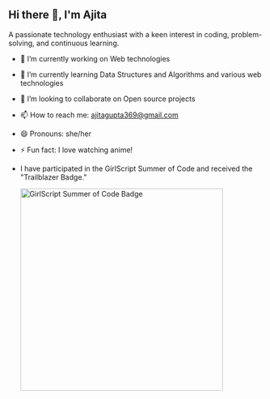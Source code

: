 ## Hi there 👋, I'm Ajita

A passionate technology enthusiast with a keen interest in coding, problem-solving, and continuous learning.


- 🔭 I’m currently working on Web technologies
- 🌱 I’m currently learning Data Structures and Algorithms and various web technologies
- 👯 I’m looking to collaborate on Open source projects
- 📫 How to reach me: ajitagupta369@gmail.com
- 😄 Pronouns: she/her
- ⚡ Fun fact: I love watching anime!
- I have participated in the GirlScript Summer of Code and received the "Trailblazer Badge."

  <img src="https://github.com/user-attachments/assets/5c8ba8d5-bb8e-4eb4-8d19-a37612389b3f" alt="GirlScript Summer of Code Badge" width="400" height="400"/>


